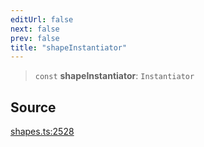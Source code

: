 ```yaml
---
editUrl: false
next: false
prev: false
title: "shapeInstantiator"
---
```


> `const` **shapeInstantiator**: `Instantiator`

## Source

[shapes.ts:2528](https://github.com/dgmjs/dgmjs/blob/main/packages/core/src/shapes.ts#L2528)
